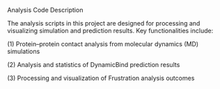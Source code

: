 Analysis Code Description

The analysis scripts in this project are designed for processing and visualizing simulation and prediction results. Key functionalities include:

(1) Protein–protein contact analysis from molecular dynamics (MD) simulations

(2) Analysis and statistics of DynamicBind prediction results

(3) Processing and visualization of Frustration analysis outcomes
